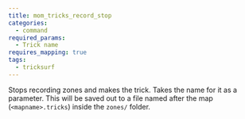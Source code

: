 ```yaml
---
title: mom_tricks_record_stop
categories:
  - command
required_params:
  - Trick name
requires_mapping: true
tags:
  - tricksurf
---
```


Stops recording zones and makes the trick. Takes the name for it as a parameter.
This will be saved out to a file named after the map (`<mapname>.tricks`) inside the `zones/` folder.
